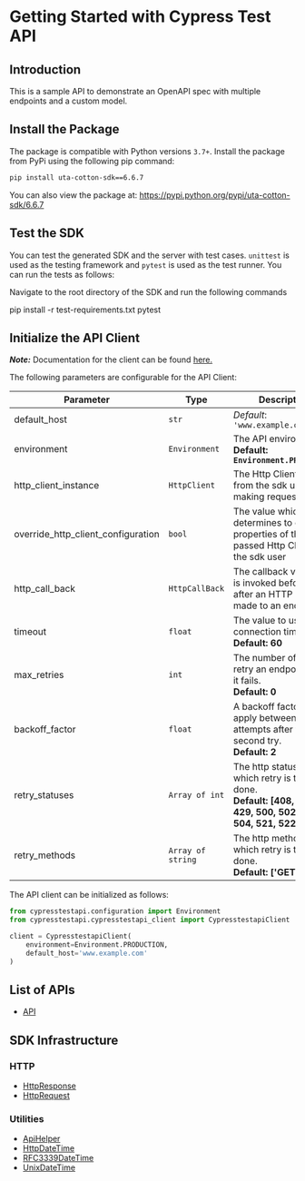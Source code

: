 
# Getting Started with Cypress Test API

## Introduction

This is a sample API to demonstrate an OpenAPI spec with multiple endpoints and a custom model.

## Install the Package

The package is compatible with Python versions `3.7+`.
Install the package from PyPi using the following pip command:

```bash
pip install uta-cotton-sdk==6.6.7
```

You can also view the package at:
https://pypi.python.org/pypi/uta-cotton-sdk/6.6.7

## Test the SDK

You can test the generated SDK and the server with test cases. `unittest` is used as the testing framework and `pytest` is used as the test runner. You can run the tests as follows:

Navigate to the root directory of the SDK and run the following commands


pip install -r test-requirements.txt
pytest


## Initialize the API Client

**_Note:_** Documentation for the client can be found [here.](https://www.github.com/ZahraN444/uta-cotton-python-sdk/tree/6.6.7/doc/client.md)

The following parameters are configurable for the API Client:

| Parameter | Type | Description |
|  --- | --- | --- |
| default_host | `str` | *Default*: `'www.example.com'` |
| environment | `Environment` | The API environment. <br> **Default: `Environment.PRODUCTION`** |
| http_client_instance | `HttpClient` | The Http Client passed from the sdk user for making requests |
| override_http_client_configuration | `bool` | The value which determines to override properties of the passed Http Client from the sdk user |
| http_call_back | `HttpCallBack` | The callback value that is invoked before and after an HTTP call is made to an endpoint |
| timeout | `float` | The value to use for connection timeout. <br> **Default: 60** |
| max_retries | `int` | The number of times to retry an endpoint call if it fails. <br> **Default: 0** |
| backoff_factor | `float` | A backoff factor to apply between attempts after the second try. <br> **Default: 2** |
| retry_statuses | `Array of int` | The http statuses on which retry is to be done. <br> **Default: [408, 413, 429, 500, 502, 503, 504, 521, 522, 524]** |
| retry_methods | `Array of string` | The http methods on which retry is to be done. <br> **Default: ['GET', 'PUT']** |

The API client can be initialized as follows:

```python
from cypresstestapi.configuration import Environment
from cypresstestapi.cypresstestapi_client import CypresstestapiClient

client = CypresstestapiClient(
    environment=Environment.PRODUCTION,
    default_host='www.example.com'
)
```

## List of APIs

* [API](https://www.github.com/ZahraN444/uta-cotton-python-sdk/tree/6.6.7/doc/controllers/api.md)

## SDK Infrastructure

### HTTP

* [HttpResponse](https://www.github.com/ZahraN444/uta-cotton-python-sdk/tree/6.6.7/doc/http-response.md)
* [HttpRequest](https://www.github.com/ZahraN444/uta-cotton-python-sdk/tree/6.6.7/doc/http-request.md)

### Utilities

* [ApiHelper](https://www.github.com/ZahraN444/uta-cotton-python-sdk/tree/6.6.7/doc/api-helper.md)
* [HttpDateTime](https://www.github.com/ZahraN444/uta-cotton-python-sdk/tree/6.6.7/doc/http-date-time.md)
* [RFC3339DateTime](https://www.github.com/ZahraN444/uta-cotton-python-sdk/tree/6.6.7/doc/rfc3339-date-time.md)
* [UnixDateTime](https://www.github.com/ZahraN444/uta-cotton-python-sdk/tree/6.6.7/doc/unix-date-time.md)

